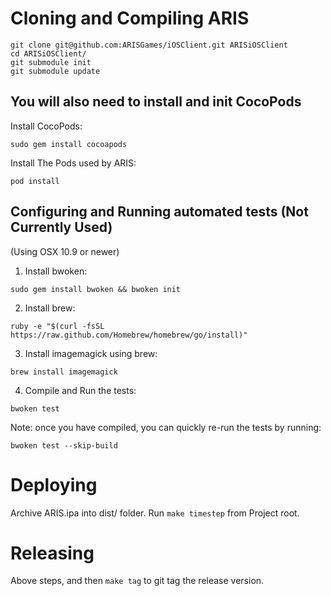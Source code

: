 # Cloning and Compiling ARIS


```
git clone git@github.com:ARISGames/iOSClient.git ARISiOSClient
cd ARISiOSClient/
git submodule init
git submodule update
```


## You will also need to install and init CocoPods
Install CocoPods:
```
sudo gem install cocoapods
```

Install The Pods used by ARIS:
```
pod install
```

## Configuring and Running automated tests (Not Currently Used)
(Using OSX 10.9 or newer)

1) Install bwoken:

```
sudo gem install bwoken && bwoken init
```

2) Install brew:

```
ruby -e "$(curl -fsSL https://raw.github.com/Homebrew/homebrew/go/install)"
```

3) Install imagemagick using brew:

```
brew install imagemagick
```

4) Compile and Run the tests:

```
bwoken test
```

Note: once you have compiled, you can quickly re-run the tests by running: 
```
bwoken test --skip-build
```

# Deploying

Archive ARIS.ipa into dist/ folder. Run `make timestep` from Project root.


# Releasing

Above steps, and then `make tag` to git tag the release version.
